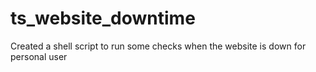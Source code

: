 # ts_website_downtime
Created a shell script to run some checks when the website is down for personal user
